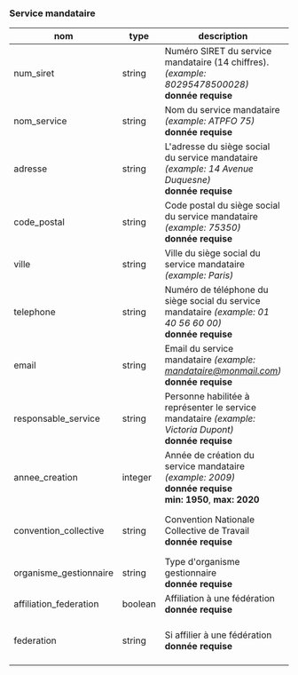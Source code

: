 ### Service mandataire

|nom|type|description|format|enum|
|-|-|-|-|-|
|num_siret|string|Numéro SIRET du service mandataire (14 chiffres). *(example: 80295478500028)*<br>**donnée requise**|`^\d{14}$`||
|nom_service|string|Nom du service mandataire *(example: ATPFO 75)*<br>**donnée requise**|||
|adresse|string|L'adresse du siège social du service mandataire *(example: 14 Avenue Duquesne)*<br>**donnée requise**|||
|code_postal|string|Code postal du siège social du service mandataire *(example: 75350)*<br>**donnée requise**|`^\d{5}$`||
|ville|string|Ville du siège social du service mandataire *(example: Paris)*|||
|telephone|string|Numéro de téléphone du siège social du service mandataire *(example: 01 40 56 60 00)*<br>**donnée requise**|`^\0d{1} d{2} d{2} d{2} d{2}$`||
|email|string|Email du service mandataire *(example: mandataire@monmail.com)*<br>**donnée requise**|||
|responsable_service|string|Personne habilitée à représenter le service mandataire *(example: Victoria Dupont)*<br>**donnée requise**|||
|annee_creation|integer|Année de création du service mandataire *(example: 2009)*<br>**donnée requise**<br>**min: 1950**, **max: 2020**|||
|convention_collective|string|Convention Nationale Collective de Travail<br>**donnée requise**||CC66<br>CCN51<br>autre<br>aucune|
|organisme_gestionnaire|string|Type d'organisme gestionnaire<br>**donnée requise**||association<br>ccas<br>organisme_securite_sociale|
|affiliation_federation|boolean|Affiliation à une fédération<br>**donnée requise**|||
|federation|string|Si affilier à une fédération<br>**donnée requise**||unaf<br>unapei<br>fnat<br>autre_federation|
